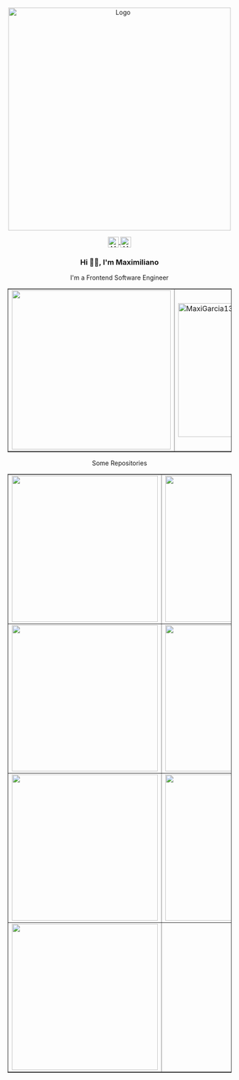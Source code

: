 <br/>
<p align="center">
  <a href="https://github.com/Maximiliano Daniel Garcia/ReadME-Generator">
    <img src="https://images.ctfassets.net/q19qos35shka/5HbYVk8cv4NvoummNPg1xb/b6f186dc63645322d2ab0b521cebae64/Group_2.png?h=800" loading="lazy"  alt="Logo" height="500">
  </a>

<p align="center">
  <a href="https://www.linkedin.com/in/maximilianogarcia13" rel="nofollow">
    <img align="center" src="https://images.ctfassets.net/q19qos35shka/7pfGUFSQeOSlrF0aAsHUff/4cd422b3c6fda252030e169b5d415238/Frame.png?h=250" alt="Maxi Linkedin" height="24px" width="24px">
  </a>

  <a href="https://twitter.com/Maxigarcia__" rel="nofollow">
    <img align="center" src="https://images.ctfassets.net/q19qos35shka/2A5DjAB1UNNpTqoOMYwq5I/95a798eb3271130200c500bf340b50ee/Group.png?h=250" alt="Maxi Twitter" height="24px" width="24px">
  </a>
</p>

<h3 align="center">Hi 👋🏻, I'm Maximiliano</h3>

<p align="center">
  I'm a Frontend Software Engineer
</p>

<div align="center">
  <table border="transparent">
    <tr>
      <td>
         <img
          src="https://github-readme-stats.vercel.app/api?username=MaxiGarcia13&show_icons=true&theme=dracula&include_all_commits=true&count_private=true&custom_title=Github Stats"   
          width="357"
        />
      </td>
      <td>
        <img 
          src="https://github-readme-stats.vercel.app/api/top-langs/?username=MaxiGarcia13&layout=compact&theme=dracula" alt="MaxiGarcia13 top languages" 
          width="300"
        />
      </td>
    </tr>
  </table>
</div>

<p align="center">
  Some Repositories
</p>

<div align="center">
  <table border="transparent">
    <tr>
      <td>
        <a href="https://github.com/MaxiGarcia13/examples-react" target="_blank">
           <img
            src="https://github-readme-stats.vercel.app/api/pin?username=MaxiGarcia13&repo=examples-react&theme=dracula"   
            width="328"
          />
        </a>
      </td>
      <td>
        <a href="https://github.com/MaxiGarcia13/github-repository-searcher" target="_blank">
          <img
            src="https://github-readme-stats.vercel.app/api/pin?username=MaxiGarcia13&repo=github-repository-searcher&theme=dracula"   
            width="328"
          />
        </a>
      </td>
    </tr>
    <tr>
      <td>
        <a href="https://github.com/MaxiGarcia13/vagrant-docker-engine" target="_blank">
          <img
            src="https://github-readme-stats.vercel.app/api/pin?username=MaxiGarcia13&repo=vagrant-docker-engine&theme=dracula"   
            width="328"
          />
        </a>
      </td>
      <td>
         <a href="https://github.com/MaxiGarcia13/el_hostal" target="_blank">
           <img
            src="https://github-readme-stats.vercel.app/api/pin?username=MaxiGarcia13&repo=el_hostal&theme=dracula"   
            width="328"
          />
        </a>
      </td>
    </tr>
    <tr>
      <td>
        <a href="https://github.com/MaxiGarcia13/vagrant-cli" target="_blank">
          <img
            src="https://github-readme-stats.vercel.app/api/pin?username=MaxiGarcia13&repo=vagrant-cli&theme=dracula"   
            width="328"
          />
        </a>
      </td>
      <td>
        <a href="https://github.com/MaxiGarcia13/BG_real_state" target="_blank">
           <img
            src="https://github-readme-stats.vercel.app/api/pin?username=MaxiGarcia13&repo=BG_real_state&theme=dracula"   
            width="328"
          />
        </a>
      </td>
    </tr>
    <tr>
      <td>
        <a href="https://github.com/MaxiGarcia13/react-hooks" target="_blank">
          <img
            src="https://github-readme-stats.vercel.app/api/pin?username=MaxiGarcia13&repo=react-hooks&theme=dracula"   
            width="328"
          />
        </a>
      </td>
    </tr>
  </table>
</div>
